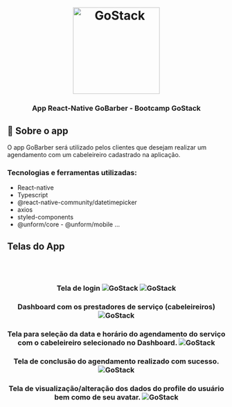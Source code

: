 <h1 align="center">
    <img alt="GoStack" src="https://rocketseat-cdn.s3-sa-east-1.amazonaws.com/bootcamp-header.png" width="200px" />
</h1>

<h3 align="center">
  App React-Native GoBarber - Bootcamp GoStack
</h3>


## :rocket: Sobre o app
O app GoBarber será utilizado pelos clientes que desejam realizar um agendamento com um cabeleireiro cadastrado na aplicação.

### Tecnologias e ferramentas utilizadas:

* React-native
* Typescript
* @react-native-community/datetimepicker
* axios
* styled-components
* @unform/core - @unform/mobile 
...

<h2> Telas do App </h2>
<br/>
<br/>

<h3 align="center">
  Tela de login
  <img alt="GoStack" src="https://github.com/camilaseasky/appGoBarber/blob/master/docs/SignIn.png" />
  <img alt="GoStack" src="https://github.com/camilaseasky/appGoBarber/blob/master/docs/SignIn_2.png" />

</h3>


<h3 align="center">
  Dashboard com os prestadores de serviço (cabeleireiros)
  <img alt="GoStack" src="https://github.com/camilaseasky/appGoBarber/blob/master/docs/Dashboard.png" />
</h3>

<h3 align="center">
  Tela para seleção da data e horário do agendamento do serviço com o cabeleireiro selecionado no Dashboard.
  <img alt="GoStack" src="https://github.com/camilaseasky/appGoBarber/blob/master/docs/CreateAppointment.png" />

</h3>

<h3 align="center">
  Tela de conclusão do agendamento realizado com sucesso.
  <img alt="GoStack" src="https://github.com/camilaseasky/appGoBarber/blob/master/docs/AppointmentCreated.png" />
</h3>


<h3 align="center">
  Tela de visualização/alteração dos dados do profile do usuário bem como de seu avatar.
  <img alt="GoStack" src="https://github.com/camilaseasky/appGoBarber/blob/master/docs/Profile.png" />
</h3>




